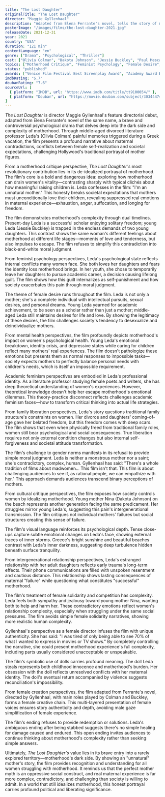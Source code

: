 ```yaml
---
title: "The Lost Daughter"
originalTitle: "The Lost Daughter"
director: "Maggie Gyllenhaal"
description: "Adapted from Elena Ferrante's novel, tells the story of middle-aged literature professor Leda whose Greek vacation is disrupted by a young mother who triggers painful memories of her own motherhood. This psychological drama explores the contradictions of motherhood, conflicts between female self-realization and maternal expectations, and society's idealizing pressure on the mother role through complex narrative structure."
posterImage: "/images/films/the-lost-daughter-2021.jpg"
releaseDate: 2021-12-31
year: 2021
country: "USA"
duration: "121 min"
contentLanguage: "en"
genre: ["Drama", "Psychological", "Thriller"]
cast: ["Olivia Colman", "Dakota Johnson", "Jessie Buckley", "Paul Mescal", "Peter Sarsgaard", "Ed Harris", "Oliver Jackson-Cohen"]
topics: ["Motherhood Critique", "Feminist Psychology", "Female Desire", "Mental Health", "Academic Feminism", "Family Liberation", "Gender Norms", "Cultural Critique"]
status: "published"
awards: ["Venice Film Festival Best Screenplay Award", "Academy Award Best Actress Nomination (Olivia Colman)", "Academy Award Best Supporting Actress Nomination (Jessie Buckley)", "Academy Award Best Adapted Screenplay Nomination"]
imdbRating: "6.7"
doubanRating: "7.6"
sourceUrl: [
  { platform: "IMDB", url: "https://www.imdb.com/title/tt9100054/" },
  { platform: "Douban", url: "https://movie.douban.com/subject/30344474/" }
]
---
```


*The Lost Daughter* is director Maggie Gyllenhaal's feature directorial debut, adapted from Elena Ferrante's novel of the same name, a brave and controversial psychological drama that delves deep into the dark side and complexity of motherhood. Through middle-aged divorced literature professor Leda's (Olivia Colman) painful memories triggered during a Greek vacation, the film presents a profound narrative about maternal contradictions, conflicts between female self-realization and societal expectations, challenging Hollywood's traditional portrayal of mother figures.

From a motherhood critique perspective, *The Lost Daughter's* most revolutionary contribution lies in its de-idealized portrayal of motherhood. The film's core is a bold and dangerous idea: exploring how motherhood can drain women's vitality—contrasting sharply with typical clichés about how meaningful raising children is. Leda confesses in the film: "I'm an unnatural mother." This honesty breaks societal expectations that mothers must unconditionally love their children, revealing suppressed real emotions in maternal experience—exhaustion, anger, suffocation, and longing for freedom.

The film demonstrates motherhood's complexity through dual timelines. Present-day Leda is a successful scholar enjoying solitary freedom; young Leda (Jessie Buckley) is trapped in the endless demands of two young daughters. This contrast shows the same woman's different feelings about motherhood at different life stages—moments of love and tenderness, but also impulses to escape. The film refuses to simplify this contradiction into black-and-white moral judgment.

From feminist psychology perspectives, Leda's psychological state reflects internal conflicts many women face. She both loves her daughters and fears the identity loss motherhood brings. In her youth, she chose to temporarily leave her daughters to pursue academic career, a decision causing lifelong guilt. The film shows how this guilt internalizes as self-punishment and how society exacerbates this pain through moral judgment.

The theme of female desire runs throughout the film. Leda is not only a mother; she's a complete individual with intellectual pursuits, sexual desires, and personal dreams. Young Leda yearned for academic achievement, to be seen as a scholar rather than just a mother; middle-aged Leda still maintains desires for life and love. By showing the legitimacy of these desires, the film challenges society's tendency to desexualize and deindividualize mothers.

From mental health perspectives, the film profoundly depicts motherhood's impact on women's psychological health. Young Leda's emotional breakdown, identity crisis, and depressive states while caring for children reflect many mothers' real experiences. The film doesn't pathologize these emotions but presents them as normal responses to impossible tasks—society expects mothers to perfectly balance personal needs with children's needs, which is itself an impossible requirement.

Academic feminism perspectives are embodied in Leda's professional identity. As a literature professor studying female poets and writers, she has deep theoretical understanding of women's experiences. However, theoretical knowledge doesn't help her escape motherhood's emotional dilemmas. This theory-practice disconnect reflects challenges academic feminism faces—how to transform critical thinking into actual life strategies.

From family liberation perspectives, Leda's story questions traditional family structure's constraints on women. Her divorce and daughters' coming-of-age gave her belated freedom, but this freedom comes with deep scars. The film shows that even when physically freed from traditional family roles, women still bear psychological and social consequences. True liberation requires not only external condition changes but also internal self-forgiveness and societal attitude transformation.

The film's challenge to gender norms manifests in its refusal to provide simple moral judgment. Leda is neither a monstrous mother nor a saint; she's contradictory, complex, human. Gyllenhaal has said: "There's a whole tradition of films about madwomen... This film isn't that. This film is about challenging audiences to see if, as rational people, we can empathize with her." This approach demands audiences transcend binary perceptions of mothers.

From cultural critique perspectives, the film exposes how society controls women by idealizing motherhood. Young mother Nina (Dakota Johnson) on the beach represents another generation facing the same predicament. Her struggles mirror young Leda's, suggesting this pain's intergenerational transmission. The film critiques not individual mothers' failures but social structures creating this sense of failure.

The film's visual language reinforces its psychological depth. Tense close-ups capture subtle emotional changes on Leda's face, showing external traces of inner storms. Greece's bright sunshine and beautiful beaches contrast with Leda's inner darkness, suggesting deep turbulence hidden beneath surface tranquility.

From intergenerational relationship perspectives, Leda's estranged relationship with her adult daughters reflects early trauma's long-term effects. Their phone communications are filled with unspoken resentment and cautious distance. This relationship shows lasting consequences of maternal "failure" while questioning what constitutes "successful" motherhood.

The film's treatment of female solidarity and competition has complexity. Leda feels both sympathy and jealousy toward young mother Nina, wanting both to help and harm her. These contradictory emotions reflect women's relationship complexity, especially when struggling under the same social pressures. The film avoids simple female solidarity narratives, showing more realistic human complexity.

Gyllenhaal's perspective as a female director infuses the film with unique authenticity. She has said: "I was tired of only being able to see 70% of what I wanted to express in movies or TV shows." By completely controlling the narrative, she could present motherhood experience's full complexity, including parts usually considered unacceptable or unspeakable.

The film's symbolic use of dolls carries profound meaning. The doll Leda steals represents both childhood innocence and motherhood's burden. Her obsession with the doll reflects unresolved conflicts with her maternal identity. The doll's eventual return accompanied by violence suggests reconciliation's impossibility.

From female creation perspectives, the film adapted from Ferrante's novel, directed by Gyllenhaal, with main roles played by Colman and Buckley, forms a female creative chain. This multi-layered presentation of female voices ensures story authenticity and depth, avoiding male gaze simplification of female experience.

The film's ending refuses to provide redemption or solutions. Leda's ambiguous ending after being stabbed suggests there's no simple healing for damage caused and endured. This open ending invites audiences to continue thinking about motherhood's complexity rather than seeking simple answers.

Ultimately, *The Lost Daughter's* value lies in its brave entry into a rarely explored territory—motherhood's dark side. By showing an "unnatural" mother's story, the film provides recognition and understanding for all women struggling with motherhood. It reminds us that the perfect mother myth is an oppressive social construct, and real maternal experience is far more complex, contradictory, and challenging than society is willing to admit. In a world that still idealizes motherhood, this honest portrayal carries profound political and liberating significance.